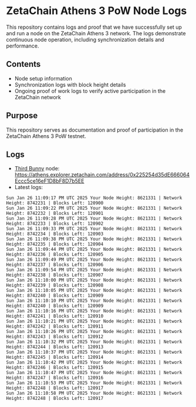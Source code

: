 # ZetaChain Athens 3 PoW Node Logs
This repository contains logs and proof that we have successfully set up and run a node on the ZetaChain Athens 3 network. The logs demonstrate continuous node operation, including synchronization details and performance.

## Contents
- Node setup information
- Synchronization logs with block height details
- Ongoing proof of work logs to verify active participation in the ZetaChain network

## Purpose
This repository serves as documentation and proof of participation in the ZetaChain Athens 3 PoW testnet.

## Logs

- [Third Bunny](https://thirdbunny.xyz/) node: https://athens.explorer.zetachain.com/address/0x225254d35dE666064Eccc5ce16eF1D8bF8D7b5EE
- Latest logs:
```
Sun Jan 26 11:09:17 PM UTC 2025 Your Node Height: 8621331 | Network Height: 8742231 | Blocks Left: 120900
Sun Jan 26 11:09:22 PM UTC 2025 Your Node Height: 8621331 | Network Height: 8742232 | Blocks Left: 120901
Sun Jan 26 11:09:28 PM UTC 2025 Your Node Height: 8621331 | Network Height: 8742233 | Blocks Left: 120902
Sun Jan 26 11:09:33 PM UTC 2025 Your Node Height: 8621331 | Network Height: 8742234 | Blocks Left: 120903
Sun Jan 26 11:09:38 PM UTC 2025 Your Node Height: 8621331 | Network Height: 8742235 | Blocks Left: 120904
Sun Jan 26 11:09:44 PM UTC 2025 Your Node Height: 8621331 | Network Height: 8742236 | Blocks Left: 120905
Sun Jan 26 11:09:49 PM UTC 2025 Your Node Height: 8621331 | Network Height: 8742237 | Blocks Left: 120906
Sun Jan 26 11:09:54 PM UTC 2025 Your Node Height: 8621331 | Network Height: 8742238 | Blocks Left: 120907
Sun Jan 26 11:10:00 PM UTC 2025 Your Node Height: 8621331 | Network Height: 8742239 | Blocks Left: 120908
Sun Jan 26 11:10:05 PM UTC 2025 Your Node Height: 8621331 | Network Height: 8742240 | Blocks Left: 120909
Sun Jan 26 11:10:10 PM UTC 2025 Your Node Height: 8621331 | Network Height: 8742240 | Blocks Left: 120909
Sun Jan 26 11:10:16 PM UTC 2025 Your Node Height: 8621331 | Network Height: 8742241 | Blocks Left: 120910
Sun Jan 26 11:10:21 PM UTC 2025 Your Node Height: 8621331 | Network Height: 8742242 | Blocks Left: 120911
Sun Jan 26 11:10:26 PM UTC 2025 Your Node Height: 8621331 | Network Height: 8742243 | Blocks Left: 120912
Sun Jan 26 11:10:32 PM UTC 2025 Your Node Height: 8621331 | Network Height: 8742244 | Blocks Left: 120913
Sun Jan 26 11:10:37 PM UTC 2025 Your Node Height: 8621331 | Network Height: 8742245 | Blocks Left: 120914
Sun Jan 26 11:10:42 PM UTC 2025 Your Node Height: 8621331 | Network Height: 8742246 | Blocks Left: 120915
Sun Jan 26 11:10:47 PM UTC 2025 Your Node Height: 8621331 | Network Height: 8742247 | Blocks Left: 120916
Sun Jan 26 11:10:53 PM UTC 2025 Your Node Height: 8621331 | Network Height: 8742248 | Blocks Left: 120917
Sun Jan 26 11:10:58 PM UTC 2025 Your Node Height: 8621331 | Network Height: 8742248 | Blocks Left: 120917
```
